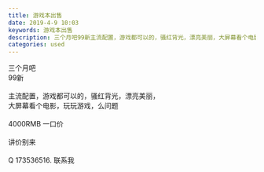 ```yaml
---
title: 游戏本出售
date: 2019-4-9 10:03
keywords: 游戏本出售
description: 三个月吧99新主流配置，游戏都可以的，骚红背光，漂亮美丽，大屏幕看个电影，玩玩游戏，么问题4000RMB一口价讲价别来Q173536516.联系我
categories: used
---
```

<td class="t_f" id="postmessage_3435939">

三个月吧<br/>
99新<br/>
<br/>
主流配置，游戏都可以的，骚红背光，漂亮美丽，<br/>
大屏幕看个电影，玩玩游戏，么问题<br/>
<br/>
4000RMB 一口价<br/>
<br/>
讲价别来<br/>
<br/>
Q 173536516. 联系我<img alt="" border="0" class="zoom" data-cf-modified-33cb46b48471fde207dc7892-="" file="http://www.flw.ph//mobcent//app/data/phiz/default/24.png" id="aimg_InVi1" lazyloadthumb="1" onclick="" onmouseover="" src="http://www.flw.ph//mobcent//app/data/phiz/default/24.png"/><br/>
<img alt="" border="0" class="zoom" data-cf-modified-33cb46b48471fde207dc7892-="" file="http://www.flw.ph/data/appbyme/upload/image/201904/09/3E17aQoPDsqd.jpg" id="aimg_CwM85" lazyloadthumb="1" onclick="" onmouseover="" src="http://www.flw.ph/data/appbyme/upload/image/201904/09/3E17aQoPDsqd.jpg"/><br/>
<br/>
<img alt="" border="0" class="zoom" data-cf-modified-33cb46b48471fde207dc7892-="" file="http://www.flw.ph/data/appbyme/upload/image/201904/09/1hBQDHahtRGt.jpg" id="aimg_nYeBC" lazyloadthumb="1" onclick="" onmouseover="" src="http://www.flw.ph/data/appbyme/upload/image/201904/09/1hBQDHahtRGt.jpg"/><br/>
<br/>
<img alt="" border="0" class="zoom" data-cf-modified-33cb46b48471fde207dc7892-="" file="http://www.flw.ph/data/appbyme/upload/image/201904/09/slvG8d5xzV1J.jpg" id="aimg_F4m9m" lazyloadthumb="1" onclick="" onmouseover="" src="http://www.flw.ph/data/appbyme/upload/image/201904/09/slvG8d5xzV1J.jpg"/><br/>
<br/>
</td>
